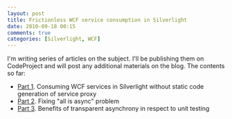 ```yaml
---
layout: post
title: Frictionless WCF service consumption in Silverlight
date: 2010-09-18 00:15
comments: true
categories: [Silverlight, WCF]
---
```


I'm writing series of articles on the subject. I'll be publishing them on CodeProject and will post any additional materials on the blog. The contents so far:

- [Part 1](http://www.codeproject.com/Articles/101023/Frictionless-WCF-Service-Consumption-in-Silverligh). Consuming WCF services in Silverlight without static code generation of service proxy
- [Part 2](http://www.codeproject.com/Articles/110888/Frictionless-WCF-service-consumption-in-Silverligh). Fixing "all is async" problem
- [Part 3](http://www.codeproject.com/Articles/200085/Frictionless-WCF-service-consumption-in-Silverligh). Benefits of transparent asynchrony in respect to unit testing